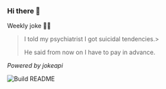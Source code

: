 ### Hi there 👋

Weekly joke 💁‍♂️


<!-- START_JOKE_SECTION -->
> 
> 
> I told my psychiatrist I got suicidal tendencies.> 
> 
> He said from now on I have to pay in advance.
<!-- END_JOKE_SECTION -->


*Powered by jokeapi*


![Build README](https://github.com/ThomasTSWD/ThomasTSWD/workflows/Build%20README/badge.svg)


